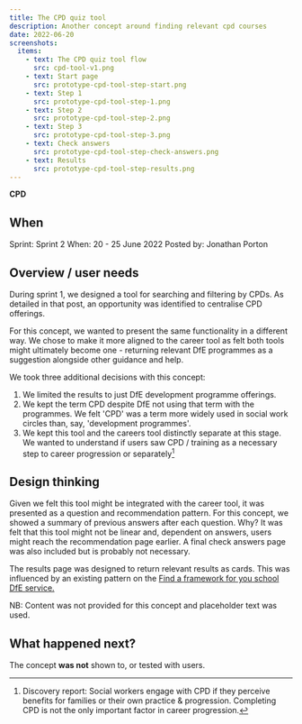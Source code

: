 ```yaml
---
title: The CPD quiz tool
description: Another concept around finding relevant cpd courses
date: 2022-06-20
screenshots:
  items:
    - text: The CPD quiz tool flow
      src: cpd-tool-v1.png
    - text: Start page
      src: prototype-cpd-tool-step-start.png
    - text: Step 1
      src: prototype-cpd-tool-step-1.png
    - text: Step 2
      src: prototype-cpd-tool-step-2.png
    - text: Step 3
      src: prototype-cpd-tool-step-3.png
    - text: Check answers
      src: prototype-cpd-tool-step-check-answers.png
    - text: Results
      src: prototype-cpd-tool-step-results.png
---
```


<strong class="govuk-tag govuk-tag--pink">CPD</strong>

## When
Sprint: Sprint 2
When: 20 - 25 June 2022
Posted by: Jonathan Porton

## Overview / user needs
During sprint 1, we designed a tool for searching and filtering by CPDs. As detailed in that post, an opportunity was identified to centralise CPD offerings.

For this concept, we wanted to present the same functionality in a different way. We chose to make it more aligned to the career tool as felt both tools might ultimately become one - returning relevant DfE programmes as a suggestion alongside other guidance and help.

We took three additional decisions with this concept:

1. We limited the results to just DfE development programme offerings.
2. We kept the term CPD despite DfE not using that term with the programmes. We felt 'CPD' was a term more widely used in social work circles than, say, 'development programmes'.
3. We kept this tool and the careers tool distinctly separate at this stage. We wanted to understand if users saw CPD / training as a necessary step to career progression or separately[^1]

## Design thinking
Given we felt this tool might be integrated with the career tool, it was presented as a question and recommendation pattern. For this concept, we showed a summary of previous answers after each question. Why? It was felt that this tool might not be linear and, dependent on answers, users might reach the recommendation page earlier. A final check answers page was also included but is probably not necessary.

The results page was designed to return relevant results as cards. This was influenced by an existing pattern on the <a href="https://find-dfe-approved-framework.service.gov.uk/" target="_blank">Find a framework for you school DfE service.</a>

NB: Content was not provided for this concept and placeholder text was used.

## What happened next?
The concept **was not** shown to, or tested with users.

[^1]: Discovery report: Social workers engage with CPD if they perceive benefits for families or their own practice & progression. Completing CPD is not the only important factor in career progression.

